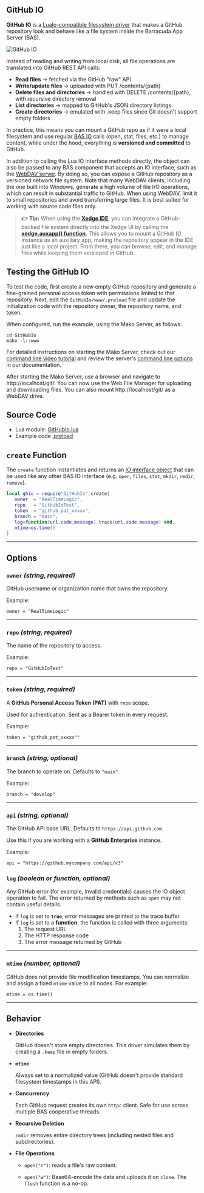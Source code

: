 ## GitHub IO

**GitHub IO** is a [LuaIo-compatible filesystem driver](https://realtimelogic.com/ba/doc/en/lua/auxlua.html#luaio) that makes a GitHub repository look and behave like a file system inside the Barracuda App Server (BAS).

![GitHub IO](https://realtimelogic.com/images/GitHubIO.jpg "GitHub IO")

Instead of reading and writing from local disk, all file operations are translated into GitHub REST API calls:

- **Read files** → fetched via the GitHub "raw" API
- **Write/update files** → uploaded with PUT /contents/{path}
- **Delete files and directories** → handled with DELETE /contents/{path}, with recursive directory removal
- **List directories** → mapped to GitHub's JSON directory listings
- **Create directories** → emulated with .keep files since Git doesn't support empty folders

In practice, this means you can mount a GitHub repo as if it were a local filesystem and use regular [BAS IO]((https://realtimelogic.com/ba/doc/en/lua/lua.html#ba_ioinfo)) calls (open, stat, files, etc.) to manage content, while under the hood, everything is **versioned and committed** to GitHub.

In addition to calling the Lua IO interface methods directly, the object can also be passed to any BAS component that accepts an IO interface, such as the [WebDAV server](https://realtimelogic.com/ba/doc/en/lua/lua.html#ba_create_dav). By doing so, you can expose a GitHub repository as a versioned network file system. Note that many WebDAV clients, including the one built into Windows, generate a high volume of file I/O operations, which can result in substantial traffic to GitHub. When using WebDAV, limit it to small repositories and avoid transferring large files. It is best suited for working with source code files only.

> **&#x1F449; Tip:**
> When using the **[Xedge IDE](https://realtimelogic.com/ba/doc/en/Xedge.html)**, you can integrate a GitHub-backed file system directly into the Xedge UI by calling the **[xedge.auxapp() function](https://realtimelogic.com/ba/doc/en/Xedge.html#auxapp)**.
> This allows you to mount a GitHub IO instance as an auxiliary app, making the repository appear in the IDE just like a local project. From there, you can browse, edit, and manage files while keeping them versioned in GitHub.





## Testing the GitHub IO

To test the code, first create a new empty GitHub repository and generate a fine-grained personal access token with permissions limited to that repository. Next, edit the `GitHubIo/www/.preload` file and update the initialization code with the repository owner, the repository name, and token.

When configured, run the example, using the Mako Server, as follows:

```
cd GitHubIo
mako -l::www
```

For detailed instructions on starting the Mako Server, check out our [command line video tutorial](https://youtu.be/vwQ52ZC5RRg) and review the server's [command line options](https://realtimelogic.com/ba/doc/?url=Mako.html#loadapp) in our documentation.

After starting the Mako Server, use a browser and navigate to
http://localhost/git/. You can now use the Web File Manager for uploading and downloading files. You can also mount http://localhost/git/ as a WebDAV drive.

## Source Code

- Lua module: [GitHubIo.lua](www/.lua/GitHubIo.lua)
- Example code [.preload](www/.preload)


## `create` Function

The `create` function instantiates and returns an [IO interface object](https://realtimelogic.com/ba/doc/en/lua/lua.html#ba_ioinfo) that can be used like any other BAS IO interface (e.g. `open`, `files`, `stat`, `mkdir`, `rmdir`, `remove`).

```lua
local ghio = require"GitHubIo".create{
   owner  = "RealTimeLogic",
   repo   = "GitHubIoTest",
   token  = "github_pat_xxxxx",
   branch = "main",
   log=function(url,code,message) trace(url,code,message) end,
   mtime=os.time()
}
```

* * *

## Options

### `owner` _(string, required)_

GitHub username or organization name that owns the repository.

Example:

`owner = "RealTimeLogic"`

* * *

### `repo` _(string, required)_

The name of the repository to access.

Example:

`repo = "GitHubIoTest"`

* * *

### `token` _(string, required)_

A **GitHub Personal Access Token (PAT)** with `repo` scope.

Used for authentication. Sent as a Bearer token in every request.

Example:

`token = "github_pat_xxxxx""`

* * *

### `branch` _(string, optional)_

The branch to operate on. Defaults to `"main"`.

Example:

`branch = "develop"`

* * *

### `api` _(string, optional)_

The GitHub API base URL. Defaults to `https://api.github.com`.

Use this if you are working with a **GitHub Enterprise** instance.

Example:

`api = "https://github.mycompany.com/api/v3"`


### `log` _(boolean or function, optional)_

Any GitHub error (for example, invalid credentials) causes the IO object operation to fail. The error returned by methods such as `open` may not contain useful details.

- If `log` is set to **`true`**, error messages are printed to the trace buffer.
- If `log` is set to a **function**, the function is called with three arguments:
  1. The request URL
  2. The HTTP response code
  3. The error message returned by GitHub

* * *

### `mtime` _(number, optional)_

GitHub does not provide file modification timestamps. You can normalize and assign a fixed `mtime` value to all nodes. For example:

`mtime = os.time()`



* * *

## Behavior

- **Directories**


  GitHub doesn't store empty directories. This driver simulates them by creating a `.keep` file in empty folders.

- **`mtime`**


  Always set to a normalized value (GitHub doesn't provide standard filesystem timestamps in this API).

- **Concurrency**

  Each GitHub request creates its own `httpc` client. Safe for use across multiple BAS cooperative threads.

- **Recursive Deletion**

  `rmdir` removes entire directory trees (including nested files and subdirectories).

- **File Operations**
  - `open("r")`: reads a file's raw content.

  - `open("w")`: Base64-encode the data and uploads it on `close`. The `flush` function is a no-op.

